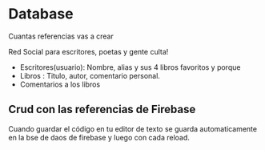 # Database

Cuantas referencias vas a crear

Red Social para escritores, poetas y gente culta!

- Escritores(usuario): Nombre, alias y sus 4 libros favoritos y porque
- Libros : Titulo, autor, comentario personal.
- Comentarios a los libros

## Crud con las referencias de Firebase

Cuando guardar el código en tu editor de texto se guarda automaticamente en la bse de daos de firebase y luego con cada reload.